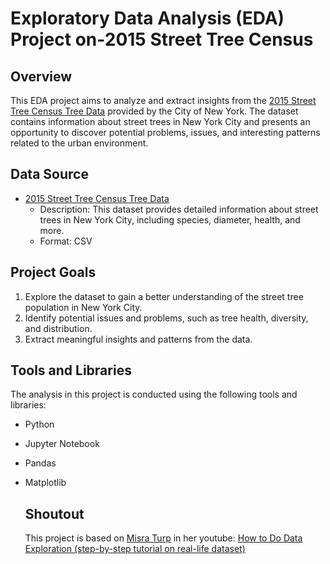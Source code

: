 # Exploratory Data Analysis (EDA) Project on-2015 Street Tree Census

## Overview

This EDA project aims to analyze and extract insights from the [2015 Street Tree Census Tree Data](https://data.cityofnewyork.us/Environment/2015-Street-Tree-Census-Tree-Data/uvpi-gqnh) provided by the City of New York. The dataset contains information about street trees in New York City and presents an opportunity to discover potential problems, issues, and interesting patterns related to the urban environment.

## Data Source

- [2015 Street Tree Census Tree Data](https://data.cityofnewyork.us/Environment/2015-Street-Tree-Census-Tree-Data/uvpi-gqnh)
  - Description: This dataset provides detailed information about street trees in New York City, including species, diameter, health, and more.
  - Format: CSV

## Project Goals

1. Explore the dataset to gain a better understanding of the street tree population in New York City.
2. Identify potential issues and problems, such as tree health, diversity, and distribution.
3. Extract meaningful insights and patterns from the data.

## Tools and Libraries

The analysis in this project is conducted using the following tools and libraries:

- Python
- Jupyter Notebook
- Pandas
- Matplotlib

  ## Shoutout
  This project is based on [Misra Turp](https://www.youtube.com/@misraturp) in her youtube:
  [How to Do Data Exploration (step-by-step tutorial on real-life dataset)](https://youtu.be/OY4eQrekQvs?si=PH_W0PFezRBlXYKo)

